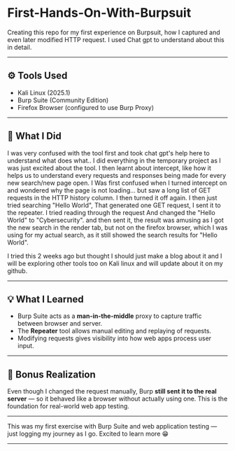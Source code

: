 # First-Hands-On-With-Burpsuit

Creating this repo for my first experience on Burpsuit, how I captured and even later modified HTTP request. I used Chat gpt to understand about this in detail.

---

## ⚙️ Tools Used
- Kali Linux (2025.1)
- Burp Suite (Community Edition)
- Firefox Browser (configured to use Burp Proxy)

---

## 🧪 What I Did

I was very confused with the tool first and took chat gpt's help here to understand what does what.. I did everything in the temporary project as I was just excited about the tool.
I then learnt about intercept, like how it helps us to understand every requests and responses being made for every new search/new page open. 
I Was first confused when I turned intercept on and wondered why the page is not loading... but saw a long list of GET requests in the HTTP history column. 
I then turned it off again. I then just tried searching "Hello World", That generated one GET request, I sent it to the repeater. 
I tried reading through the request And changed the "Hello World" to "Cybersecurity". and then sent it, the result was amusing as I got the new search in the render tab, but not on the firefox browser, which I was using for my actual search, as it still showed the search results for "Hello World".

I tried this 2 weeks ago but thought I should just make a blog about it and I will be exploring other tools too on Kali linux and will update about it on my github.

---

## 💡 What I Learned

- Burp Suite acts as a **man-in-the-middle** proxy to capture traffic between browser and server.
- The **Repeater** tool allows manual editing and replaying of requests.
- Modifying requests gives visibility into how web apps process user input.

---

## 🧠 Bonus Realization

Even though I changed the request manually, Burp **still sent it to the real server** — so it behaved like a browser without actually using one. This is the foundation for real-world web app testing.

---

This was my first exercise with Burp Suite and web application testing — just logging my journey as I go. Excited to learn more 😁

---
